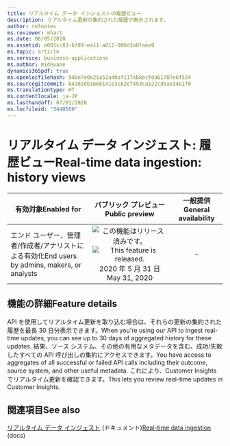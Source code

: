 ```yaml
---
title: リアルタイム データ インジェストの履歴ビュー
description: リアルタイム更新の集約された履歴が表示されます。
author: relnotes
ms.reviewer: mhart
ms.date: 06/05/2020
ms.assetid: e001cc83-6f89-ea11-a812-000d3a8faea9
ms.topic: article
ms.service: business-applications
ms.author: midevane
dynamics365pdf: true
ms.openlocfilehash: 940e7e0e21a51a40af117ab8ecfda61707e6f534
ms.sourcegitcommit: b4383db1666141e3c62ef493ca522cd5ae34e1f0
ms.translationtype: HT
ms.contentlocale: ja-JP
ms.lasthandoff: 07/01/2020
ms.locfileid: "3440559"
---
```

# <a name="real-time-data-ingestion-history-views"></a><span data-ttu-id="f10db-103">リアルタイム データ インジェスト: 履歴ビュー</span><span class="sxs-lookup"><span data-stu-id="f10db-103">Real-time data ingestion: history views</span></span>


| <span data-ttu-id="f10db-104">有効対象</span><span class="sxs-lookup"><span data-stu-id="f10db-104">Enabled for</span></span>    |  <span data-ttu-id="f10db-105">パブリック プレビュー</span><span class="sxs-lookup"><span data-stu-id="f10db-105">Public preview</span></span> | <span data-ttu-id="f10db-106">一般提供</span><span class="sxs-lookup"><span data-stu-id="f10db-106">General availability</span></span> | 
| ---------- | :----------: |:----------: |
|<span data-ttu-id="f10db-107">エンド ユーザー、管理者/作成者/アナリストによる有効化</span><span class="sxs-lookup"><span data-stu-id="f10db-107">End users by admins, makers, or analysts</span></span>|<span data-ttu-id="f10db-108">![この機能はリリース済みです。](/dynamics365-release-plan/media/green-checkmark.png "この機能はリリース済みです。")</span><span class="sxs-lookup"><span data-stu-id="f10db-108">![This feature is released.](/dynamics365-release-plan/media/green-checkmark.png "This feature is released.")</span></span> <span data-ttu-id="f10db-109">2020 年 5 月 31 日</span><span class="sxs-lookup"><span data-stu-id="f10db-109">May 31, 2020</span></span>| -|






## <a name="feature-details"></a><span data-ttu-id="f10db-110">機能の詳細</span><span class="sxs-lookup"><span data-stu-id="f10db-110">Feature details</span></span>
<!--feature detail start -->
<span data-ttu-id="f10db-111">API を使用してリアルタイム更新を取り込む場合は、それらの更新の集約された履歴を最長 30 日分表示できます。</span><span class="sxs-lookup"><span data-stu-id="f10db-111">When you're using our API to ingest real-time updates, you can see up to 30 days of aggregated history for these updates.</span></span> <span data-ttu-id="f10db-112">結果、ソース システム、その他の有用なメタデータを含む、成功/失敗したすべての API 呼び出しの集約にアクセスできます。</span><span class="sxs-lookup"><span data-stu-id="f10db-112">You have access to aggregates of all successful or failed API calls including their outcome, source system, and other useful metadata.</span></span> <span data-ttu-id="f10db-113">これにより、Customer Insights でリアルタイム更新を確認できます。</span><span class="sxs-lookup"><span data-stu-id="f10db-113">This lets you review real-time updates in Customer Insights.</span></span>
<!--feature detail end -->










## <a name="see-also"></a><span data-ttu-id="f10db-114">関連項目</span><span class="sxs-lookup"><span data-stu-id="f10db-114">See also</span></span>

<!--docs start-->
<span data-ttu-id="f10db-115">[リアルタイム データ インジェスト](https://docs.microsoft.com/dynamics365/ai/customer-insights/real-time-data-ingestion) (ドキュメント)</span><span class="sxs-lookup"><span data-stu-id="f10db-115">[Real-time data ingestion](https://docs.microsoft.com/dynamics365/ai/customer-insights/real-time-data-ingestion) (docs)</span></span>
<!--docs end-->
